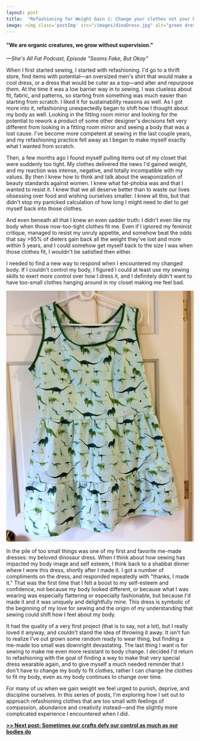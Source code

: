 ```yaml
---
layout: post
title:  "Refashioning for Weight Gain 1: Change your clothes not your body"
image: <img class='postImg' src="/images/dinoDress.jpg" alt="green dress hanging in front of a door. Dress has dinosaurs printed on it."/>
---
```


#### "We are organic creatures, we grow without supervision." 
*—She's All Fat Podcast, Episode "Seams Fake, But Okay"*

When I first started sewing, I started with refashioning. I'd go to a thrift store, find items with potential—an oversized men's shirt that would make a cool dress, or a dress that would be cuter as a top—and alter and repurpose them. At the time it was a low barrier way in to sewing. I was clueless about fit, fabric, and patterns, so starting from something was much easier than starting from scratch. I liked it for sustainability reasons as well. As I got more into it, refashioning unexpectedly began to shift how I thought about my body as well. Looking in the fitting room mirror and looking for the potential to rework a product of some other designer's decisions felt very different from looking in a fitting room mirror and seeing a body that was a lost cause. I've become more competent at sewing in the last couple years, and my refashioning practice fell away as I began to make myself exactly what I wanted from scratch. 

Then, a few months ago I found myself pulling items out of my closet that were suddenly too tight. My clothes delivered the news I'd gained weight, and my reaction was intense, negative, and totally incompatible with my values. By then I knew how to think and talk about the weaponization of beauty standards against women. I knew what fat-phobia was and that I wanted to resist it. I knew that we all deserve better than to waste our lives obsessing over food and wishing ourselves smaller. I knew all this, but that didn't stop my panicked calculation of how long I might need to diet to get myself back into those clothes. 

And even beneath all that I knew an even sadder truth: I didn't even like my body when those now-too-tight clothes fit me. Even if I ignored my feminist critique, managed to resist my unruly appetite, and somehow beat the odds that say >95% of dieters gain back all the weight they've lost and more within 5 years, and I could somehow get myself back to the size I was when those clothes fit, I wouldn't be satisfied then either. 

I needed to find a new way to respond when I encountered my changed body. If I couldn't control my body, I figured I could at least use my sewing skills to exert more control over how I dress it, and I definitely didn't want to have too-small clothes hanging around in my closet making me feel bad. 

<img src="images/dinoDress.jpg" class="internalPostImg"/>

In the pile of too small things was one of my first and favorite me-made dresses: my beloved dinosaur dress. When I think about how sewing has impacted my body image and self esteem, I think back to a shabbat dinner where I wore this dress, shortly after I made it. I got a number of compliments on the dress, and responded repeatedly with "thanks, I made it." That was the first time that I felt a boost to my self-esteem and confidence, not because my body looked different, or because what I was wearing was especially flattering or especially fashionable, but because I'd made it and it was uniquely and delightfully mine. This dress is symbolic of the beginning of my love for sewing and the origin of my understanding that sewing could shift how I feel about my body. 

It had the quality of a very first project (that is to say, not a lot), but I really loved it anyway, and couldn't stand the idea of throwing it away. It isn't fun to realize I've out grown some random ready to wear thing, but finding a me-made too small was downright devastating. The last thing I want is for sewing to make me even more resistant to body change. I decided I'd return to refashioning with the goal of finding a way to make that very special dress wearable again, and to give myself a much needed reminder that I don't have to change my body to fit clothes, rather I can change the clothes to fit my body, even as my body continues to change over time. 

For many of us when we gain weight we feel urged to punish, deprive, and discipline ourselves. In this series of posts, I'm exploring how I set out to approach refashioning clothes that are too small with feelings of compassion, abundance and creativity instead—and the slightly more complicated experience I encountered when I did.  

[**>> Next post: Sometimes our crafts defy our control as much as our bodies do**](https://www.notion.so/powderhouse/Refashioning-for-Weight-Gain-3-You-win-some-you-lose-some-9f81f834163e414496d68636f2322177) 